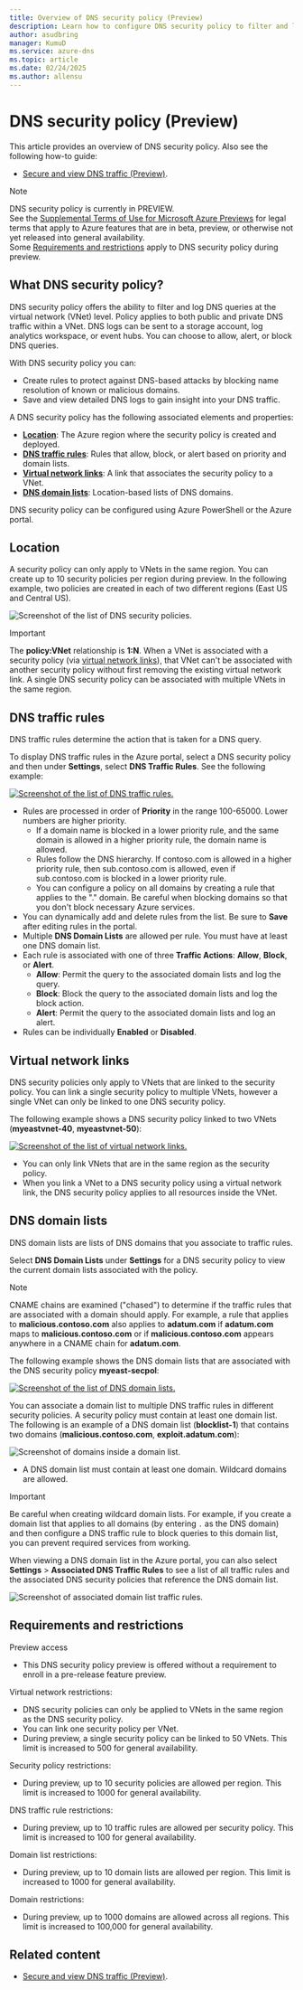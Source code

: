 ```yaml
---
title: Overview of DNS security policy (Preview)
description: Learn how to configure DNS security policy to filter and log DNS queries in your Azure Virtual Network. Display, save, and review DNS queries and responses from the VNET. Block malicious domains and optimize DNS query traffic.
author: asudbring
manager: KumuD
ms.service: azure-dns
ms.topic: article
ms.date: 02/24/2025
ms.author: allensu
---
```


# DNS security policy (Preview)

This article provides an overview of DNS security policy. Also see the following how-to guide:

- [Secure and view DNS traffic (Preview)](dns-traffic-log-how-to.md).

> [!NOTE]
> DNS security policy is currently in PREVIEW.<br> 
> See the [Supplemental Terms of Use for Microsoft Azure Previews](https://azure.microsoft.com/support/legal/preview-supplemental-terms/) for legal terms that apply to Azure features that are in beta, preview, or otherwise not yet released into general availability.<br>
> Some [Requirements and restrictions](#requirements-and-restrictions) apply to DNS security policy during preview.
 
## What DNS security policy?

DNS security policy offers the ability to filter and log DNS queries at the virtual network (VNet) level. Policy applies to both public and private DNS traffic within a VNet. DNS logs can be sent to a storage account, log analytics workspace, or event hubs. You can choose to allow, alert, or block DNS queries.

With DNS security policy you can:
- Create rules to protect against DNS-based attacks by blocking name resolution of known or malicious domains. 
- Save and view detailed DNS logs to gain insight into your DNS traffic.

A DNS security policy has the following associated elements and properties:
- **[Location](#location)**: The Azure region where the security policy is created and deployed.
- **[DNS traffic rules](#dns-traffic-rules)**: Rules that allow, block, or alert based on priority and domain lists. 
- **[Virtual network links](#virtual-network-links)**: A link that associates the security policy to a VNet. 
- **[DNS domain lists](#dns-domain-lists)**: Location-based lists of DNS domains.

DNS security policy can be configured using Azure PowerShell or the Azure portal.

## Location

A security policy can only apply to VNets in the same region. You can create up to 10 security policies per region during preview. In the following example, two policies are created in each of two different regions (East US and Central US). 

![Screenshot of the list of DNS security policies.](./media/dns-security-policy/policy-list.png)

> [!IMPORTANT]
> The **policy:VNet** relationship is **1:N**. When a VNet is associated with a security policy (via [virtual network links](#virtual-network-links)), that VNet can't be associated with another security policy without first removing the existing virtual network link. A single DNS security policy can be associated with multiple VNets in the same region.

## DNS traffic rules

DNS traffic rules determine the action that is taken for a DNS query.

To display DNS traffic rules in the Azure portal, select a DNS security policy and then under **Settings**, select **DNS Traffic Rules**. See the following example:

[  ![Screenshot of the list of DNS traffic rules.](./media/dns-security-policy/traffic-rules.png) ](./media/dns-security-policy/traffic-rules.png#lightbox)

- Rules are processed in order of **Priority** in the range 100-65000. Lower numbers are higher priority.
    * If a domain name is blocked in a lower priority rule, and the same domain is allowed in a higher priority rule, the domain name is allowed.
    * Rules follow the DNS hierarchy. If contoso.com is allowed in a higher priority rule, then sub.contoso.com is allowed, even if sub.contoso.com is blocked in a lower priority rule.
    * You can configure a policy on all domains by creating a rule that applies to the "." domain. Be careful when blocking domains so that you don't block necessary Azure services.
- You can dynamically add and delete rules from the list. Be sure to **Save** after editing rules in the portal.
- Multiple **DNS Domain Lists** are allowed per rule. You must have at least one DNS domain list. 
- Each rule is associated with one of three **Traffic Actions**: **Allow**, **Block**, or **Alert**.
    * **Allow**: Permit the query to the associated domain lists and log the query.
    * **Block**: Block the query to the associated domain lists and log the block action.
    * **Alert**: Permit the query to the associated domain lists and log an alert.
- Rules can be individually **Enabled** or **Disabled**.

## Virtual network links

DNS security policies only apply to VNets that are linked to the security policy. You can link a single security policy to multiple VNets, however a single VNet can only be linked to one DNS security policy. 

The following example shows a DNS security policy linked to two VNets (**myeastvnet-40**, **myeastvnet-50**):

[  ![Screenshot of the list of virtual network links.](./media/dns-security-policy/virtual-network-links.png) ](./media/dns-security-policy/virtual-network-links.png#lightbox)

- You can only link VNets that are in the same region as the security policy. 
- When you link a VNet to a DNS security policy using a virtual network link, the DNS security policy applies to all resources inside the VNet.

## DNS domain lists

DNS domain lists are lists of DNS domains that you associate to traffic rules. 

Select **DNS Domain Lists** under **Settings** for a DNS security policy to view the current domain lists associated with the policy. 

> [!NOTE]
> CNAME chains are examined ("chased") to determine if the traffic rules that are associated with a domain should apply. For example, a rule that applies to **malicious.contoso.com** also applies to **adatum.com** if **adatum.com** maps to **malicious.contoso.com** or if **malicious.contoso.com** appears anywhere in a CNAME chain for **adatum.com**.

The following example shows the DNS domain lists that are associated with the DNS security policy **myeast-secpol**:

[  ![Screenshot of the list of DNS domain lists.](./media/dns-security-policy/domain-list.png) ](./media/dns-security-policy/domain-list.png#lightbox)

You can associate a domain list to multiple DNS traffic rules in different security policies. A security policy must contain at least one domain list. The following is an example of a DNS domain list (**blocklist-1**) that contains two domains (**malicious.contoso.com**, **exploit.adatum.com**):

![Screenshot of domains inside a domain list.](./media/dns-security-policy/domain-list-detailed.png)

- A DNS domain list must contain at least one domain. Wildcard domains are allowed.

> [!IMPORTANT]
> Be careful when creating wildcard domain lists. For example, if you create a domain list that applies to all domains (by entering `.` as the DNS domain) and then configure a DNS traffic rule to block queries to this domain list, you can prevent required services from working.

When viewing a DNS domain list in the Azure portal, you can also select **Settings** > **Associated DNS Traffic Rules** to see a list of all traffic rules and the associated DNS security policies that reference the DNS domain list.

![Screenshot of associated domain list traffic rules.](./media/dns-security-policy/domain-list-traffic-rules.png)

## Requirements and restrictions

Preview access
- This DNS security policy preview is offered without a requirement to enroll in a pre-release feature preview.

Virtual network restrictions:
- DNS security policies can only be applied to VNets in the same region as the DNS security policy.
- You can link one security policy per VNet. 
- During preview, a single security policy can be linked to 50 VNets. This limit is increased to 500 for general availability.

Security policy restrictions:
- During preview, up to 10 security policies are allowed per region. This limit is increased to 1000 for general availability.

DNS traffic rule restrictions:
- During preview, up to 10 traffic rules are allowed per security policy. This limit is increased to 100 for general availability.

Domain list restrictions:
- During preview, up to 10 domain lists are allowed per region. This limit is increased to 1000 for general availability.

Domain restrictions:
- During preview, up to 1000 domains are allowed across all regions. This limit is increased to 100,000 for general availability.


## Related content

- [Secure and view DNS traffic (Preview)](dns-traffic-log-how-to.md).
